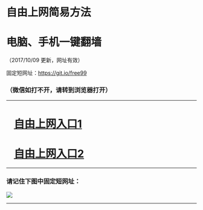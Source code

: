 ﻿# 自由上网简易方法

# 电脑、手机一键翻墙

（2017/10/09 更新，网址有效）

固定短网址：https://git.io/free99

### （微信如打不开，请转到浏览器打开）


***





# &nbsp;&nbsp; <a href="http://ft735322871.fwq-tz-1001.info/fwqtz01.html?t=10090015115 " target="_blank">自由上网入口1</a>
# &nbsp;&nbsp; <a href="http://ft3225132158.fwq-tz-1002.info/fwqtz02.html?t=10090015431 " target="_blank">自由上网入口2</a>
***

### 请记住下图中固定短网址：

<img src="https://s3-us-west-2.amazonaws.com/fwq-1001/yjfq-20170905okok.png" /> 


***

